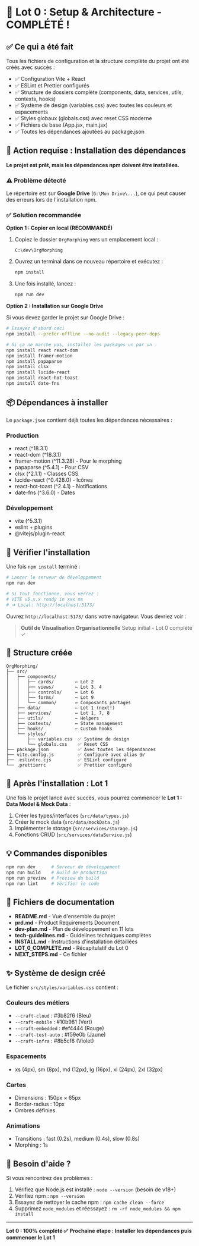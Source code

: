 # 🎉 Lot 0 : Setup & Architecture - COMPLÉTÉ !

## ✅ Ce qui a été fait

Tous les fichiers de configuration et la structure complète du projet ont été créés avec succès :

- ✅ Configuration Vite + React
- ✅ ESLint et Prettier configurés
- ✅ Structure de dossiers complète (components, data, services, utils, contexts, hooks)
- ✅ Système de design (variables.css) avec toutes les couleurs et espacements
- ✅ Styles globaux (globals.css) avec reset CSS moderne
- ✅ Fichiers de base (App.jsx, main.jsx)
- ✅ Toutes les dépendances ajoutées au package.json

## 🚀 Action requise : Installation des dépendances

**Le projet est prêt, mais les dépendances npm doivent être installées.**

### ⚠️ Problème détecté
Le répertoire est sur **Google Drive** (`G:\Mon Drive\...`), ce qui peut causer des erreurs lors de l'installation npm.

### ✅ Solution recommandée

**Option 1 : Copier en local (RECOMMANDÉ)**

1. Copiez le dossier `OrgMorphing` vers un emplacement local :
   ```
   C:\dev\OrgMorphing
   ```

2. Ouvrez un terminal dans ce nouveau répertoire et exécutez :
   ```bash
   npm install
   ```

3. Une fois installé, lancez :
   ```bash
   npm run dev
   ```

**Option 2 : Installation sur Google Drive**

Si vous devez garder le projet sur Google Drive :

```bash
# Essayez d'abord ceci
npm install --prefer-offline --no-audit --legacy-peer-deps

# Si ça ne marche pas, installez les packages un par un :
npm install react react-dom
npm install framer-motion
npm install papaparse
npm install clsx
npm install lucide-react
npm install react-hot-toast
npm install date-fns
```

## 📦 Dépendances à installer

Le `package.json` contient déjà toutes les dépendances nécessaires :

### Production
- react (^18.3.1)
- react-dom (^18.3.1)
- framer-motion (^11.3.28) - Pour le morphing
- papaparse (^5.4.1) - Pour CSV
- clsx (^2.1.1) - Classes CSS
- lucide-react (^0.428.0) - Icônes
- react-hot-toast (^2.4.1) - Notifications
- date-fns (^3.6.0) - Dates

### Développement
- vite (^5.3.1)
- eslint + plugins
- @vitejs/plugin-react

## 🧪 Vérifier l'installation

Une fois `npm install` terminé :

```bash
# Lancer le serveur de développement
npm run dev

# Si tout fonctionne, vous verrez :
# VITE v5.x.x ready in xxx ms
# ➜ Local: http://localhost:5173/
```

Ouvrez `http://localhost:5173/` dans votre navigateur. Vous devriez voir :
> **Outil de Visualisation Organisationnelle**
> Setup initial - Lot 0 complété ✓

## 📁 Structure créée

```
OrgMorphing/
├── src/
│   ├── components/
│   │   ├── cards/        ← Lot 2
│   │   ├── views/        ← Lot 3, 4
│   │   ├── controls/     ← Lot 6
│   │   ├── forms/        ← Lot 9
│   │   └── common/       ← Composants partagés
│   ├── data/             ← Lot 1 (next!)
│   ├── services/         ← Lot 1, 7, 8
│   ├── utils/            ← Helpers
│   ├── contexts/         ← State management
│   ├── hooks/            ← Custom hooks
│   └── styles/
│       ├── variables.css  ✅ Système de design
│       └── globals.css    ✅ Reset CSS
├── package.json           ✅ Avec toutes les dépendances
├── vite.config.js         ✅ Configuré avec alias @/
├── .eslintrc.cjs          ✅ ESLint configuré
└── .prettierrc            ✅ Prettier configuré
```

## 🎯 Après l'installation : Lot 1

Une fois le projet lancé avec succès, vous pourrez commencer le **Lot 1 : Data Model & Mock Data** :

1. Créer les types/interfaces (`src/data/types.js`)
2. Créer le mock data (`src/data/mockData.js`)
3. Implémenter le storage (`src/services/storage.js`)
4. Fonctions CRUD (`src/services/dataService.js`)

## 💡 Commandes disponibles

```bash
npm run dev      # Serveur de développement
npm run build    # Build de production
npm run preview  # Preview du build
npm run lint     # Vérifier le code
```

## 📝 Fichiers de documentation

- **README.md** - Vue d'ensemble du projet
- **prd.md** - Product Requirements Document
- **dev-plan.md** - Plan de développement en 11 lots
- **tech-guidelines.md** - Guidelines techniques complètes
- **INSTALL.md** - Instructions d'installation détaillées
- **LOT_0_COMPLETE.md** - Récapitulatif du Lot 0
- **NEXT_STEPS.md** - Ce fichier

## ✨ Système de design créé

Le fichier `src/styles/variables.css` contient :

### Couleurs des métiers
- `--craft-cloud` : #3b82f6 (Bleu)
- `--craft-mobile` : #10b981 (Vert)
- `--craft-embedded` : #ef4444 (Rouge)
- `--craft-test-auto` : #f59e0b (Jaune)
- `--craft-infra` : #8b5cf6 (Violet)

### Espacements
- xs (4px), sm (8px), md (12px), lg (16px), xl (24px), 2xl (32px)

### Cartes
- Dimensions : 150px × 65px
- Border-radius : 10px
- Ombres définies

### Animations
- Transitions : fast (0.2s), medium (0.4s), slow (0.8s)
- Morphing : 1s

## 🤔 Besoin d'aide ?

Si vous rencontrez des problèmes :

1. Vérifiez que Node.js est installé : `node --version` (besoin de v18+)
2. Vérifiez npm : `npm --version`
3. Essayez de nettoyer le cache npm : `npm cache clean --force`
4. Supprimez `node_modules` et réessayez : `rm -rf node_modules && npm install`

---

**Lot 0 : 100% complété ✅**
**Prochaine étape : Installer les dépendances puis commencer le Lot 1**
